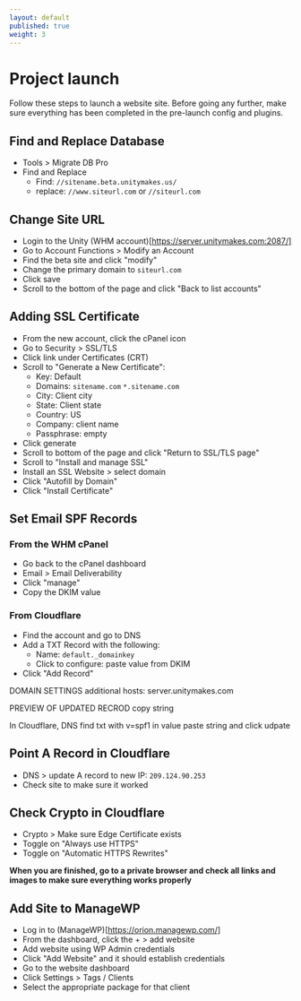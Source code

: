 ```yaml
---
layout: default
published: true
weight: 3
---
```


# Project launch
Follow these steps to launch a website site. Before going any further, make sure everything has been completed in the pre-launch config and plugins.

## Find and Replace Database
- Tools > Migrate DB Pro
- Find and Replace
  * Find: `//sitename.beta.unitymakes.us/`
  * replace: `//www.siteurl.com` or `//siteurl.com`

## Change Site URL
- Login to the Unity (WHM account)[https://server.unitymakes.com:2087/]
- Go to Account Functions > Modify an Account   
- Find the beta site and click "modify"
- Change the primary domain to `siteurl.com`
- Click save
- Scroll to the bottom of the page and click "Back to list accounts"

## Adding SSL Certificate
- From the new account, click the cPanel icon
- Go to Security > SSL/TLS
- Click link under Certificates (CRT)
- Scroll to "Generate a New Certificate":
    - Key: Default
    - Domains: `sitename.com`
               `*.sitename.com`
    - City: Client city
    - State: Client state
    - Country: US
    - Company: client name
    - Passphrase: empty
- Click generate
- Scroll to bottom of the page and click "Return to SSL/TLS page"
- Scroll to "Install and manage SSL"
- Install an SSL Website > select domain
- Click "Autofill by Domain"
- Click "Install Certificate"

## Set Email SPF Records
### From the WHM cPanel
- Go back to the cPanel dashboard
- Email > Email Deliverability
- Click "manage"
- Copy the DKIM value

### From Cloudflare
- Find the account and go to DNS
- Add a TXT Record with the following:
    - Name: `default._domainkey`
    - Click to configure: paste value from DKIM
- Click "Add Record"

DOMAIN SETTINGS
additional hosts: server.unitymakes.com

PREVIEW OF UPDATED RECROD
copy string

In Cloudflare, DNS find txt with v=spf1 in value
paste string and click udpate

## Point A Record in Cloudflare
- DNS > update A record to new IP: `209.124.90.253`
- Check site to make sure it worked

## Check Crypto in Cloudflare
- Crypto > Make sure Edge Certificate exists
- Toggle on "Always use HTTPS"
- Toggle on "Automatic HTTPS Rewrites"

**When you are finished, go to a private browser and check all links and images to make sure everything works properly**

## Add Site to ManageWP
- Log in to (ManageWP)[https://orion.managewp.com/]
- From the dashboard, click the + > add website
- Add website using WP Admin credentials
- Click "Add Website" and it should establish credentials
- Go to the website dashboard
- Click Settings > Tags / Clients
- Select the appropriate package for that client 
